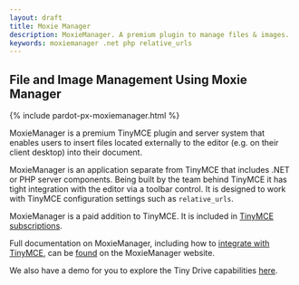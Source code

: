 ```yaml
---
layout: draft
title: Moxie Manager
description: MoxieManager. A premium plugin to manage files & images.
keywords: moxiemanager .net php relative_urls
---
```


## File and Image Management Using Moxie Manager

{% include pardot-px-moxiemanager.html %}

MoxieManager is a premium TinyMCE plugin and server system that enables users to insert files located externally to the editor (e.g. on their client desktop) into their document.

MoxieManager is an application separate from TinyMCE that includes .NET or PHP server components. Being built by the team behind TinyMCE it has tight integration with the editor via a toolbar control. It is designed to work with TinyMCE configuration settings such as `relative_urls`.

MoxieManager is a paid addition to TinyMCE. It is included in [TinyMCE subscriptions](https://www.tinymce.com/pricing/).

Full documentation on MoxieManager, including how to [integrate with TinyMCE](http://www.moxiemanager.com/documentation/index.php/TinyMCE_Integration), can be [found](http://www.moxiemanager.com/documentation/) on the MoxieManager website.

We also have a demo for you to explore the Tiny Drive capabilities [here]({{site.baseurl}}/demo/moxie-manager/).

